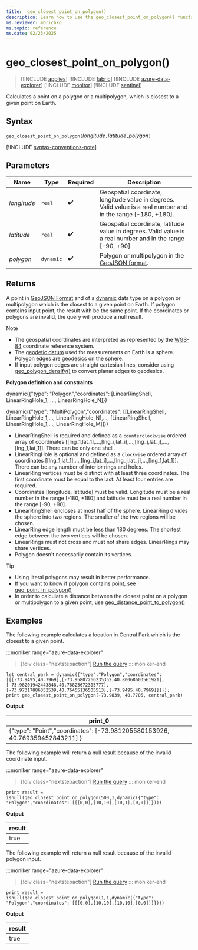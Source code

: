 ```yaml
---
title:  geo_closest_point_on_polygon()
description: Learn how to use the geo_closest_point_on_polygon() function to calculate a point on a polygon or a multipolygon, which is closest to a given point on Earth.
ms.reviewer: mbrichko
ms.topic: reference
ms.date: 02/23/2025
---
```

# geo_closest_point_on_polygon()

> [!INCLUDE [applies](../includes/applies-to-version/applies.md)] [!INCLUDE [fabric](../includes/applies-to-version/fabric.md)] [!INCLUDE [azure-data-explorer](../includes/applies-to-version/azure-data-explorer.md)] [!INCLUDE [monitor](../includes/applies-to-version/monitor.md)] [!INCLUDE [sentinel](../includes/applies-to-version/sentinel.md)]

Calculates a point on a polygon or a multipolygon, which is closest to a given point on Earth.

## Syntax

`geo_closest_point_on_polygon(`*longitude*`,`*latitude*`,`*polygon*`)`

[!INCLUDE [syntax-conventions-note](../includes/syntax-conventions-note.md)]

## Parameters

|Name|Type|Required|Description|
|--|--|--|--|
| *longitude* | `real` |  :heavy_check_mark: | Geospatial coordinate, longitude value in degrees. Valid value is a real number and in the range [-180, +180].|
| *latitude* | `real` |  :heavy_check_mark: | Geospatial coordinate, latitude value in degrees. Valid value is a real number and in the range [-90, +90].|
| *polygon* | `dynamic` |  :heavy_check_mark: | Polygon or multipolygon in the [GeoJSON format](https://tools.ietf.org/html/rfc7946).|

## Returns

A point in [GeoJSON Format](https://tools.ietf.org/html/rfc7946) and of a [dynamic](scalar-data-types/dynamic.md) data type on a polygon or multipolygon which is the closest to a given point on Earth. If polygon contains input point, the result with be the same point. If the coordinates or polygons are invalid, the query will produce a null result.

> [!NOTE]
>
> * The geospatial coordinates are interpreted as represented by the [WGS-84](https://earth-info.nga.mil/index.php?dir=wgs84&action=wgs84) coordinate reference system.
> * The [geodetic datum](https://en.wikipedia.org/wiki/Geodetic_datum) used for measurements on Earth is a sphere. Polygon edges are [geodesics](https://en.wikipedia.org/wiki/Geodesic) on the sphere.
> * If input polygon edges are straight cartesian lines, consider using [geo_polygon_densify()](geo-polygon-densify-function.md) to convert planar edges to geodesics.

**Polygon definition and constraints**

dynamic({"type": "Polygon","coordinates": [LinearRingShell, LinearRingHole_1, ..., LinearRingHole_N]})

dynamic({"type": "MultiPolygon","coordinates": [[LinearRingShell, LinearRingHole_1,..., LinearRingHole_N],..., [LinearRingShell, LinearRingHole_1,..., LinearRingHole_M]]})

* LinearRingShell is required and defined as a `counterclockwise` ordered array of coordinates [[lng_1,lat_1],...,[lng_i,lat_i],...,[lng_j,lat_j],...,[lng_1,lat_1]]. There can be only one shell.
* LinearRingHole is optional and defined as a `clockwise` ordered array of coordinates [[lng_1,lat_1],...,[lng_i,lat_i],...,[lng_j,lat_j],...,[lng_1,lat_1]]. There can be any number of interior rings and holes.
* LinearRing vertices must be distinct with at least three coordinates. The first coordinate must be equal to the last. At least four entries are required.
* Coordinates [longitude, latitude] must be valid. Longitude must be a real number in the range [-180, +180] and latitude must be a real number in the range [-90, +90].
* LinearRingShell encloses at most half of the sphere. LinearRing divides the sphere into two regions. The smaller of the two regions will be chosen.
* LinearRing edge length must be less than 180 degrees. The shortest edge between the two vertices will be chosen.
* LinearRings must not cross and must not share edges. LinearRings may share vertices.
* Polygon doesn't necessarily contain its vertices.

> [!TIP]
>
> * Using literal polygons may result in better performance.
> * If you want to know if polygon contains point, see [geo_point_in_polygon()](geo-point-in-polygon-function.md)
> * In order to calculate a distance between the closest point on a polygon or multipolygon to a given point, use [geo_distance_point_to_polygon()](geo-distance-point-to-polygon-function.md)

## Examples

The following example calculates a location in Central Park which is the closest to a given point.

:::moniker range="azure-data-explorer"
> [!div class="nextstepaction"]
> <a href="https://dataexplorer.azure.com/clusters/help/databases/Samples?query=H4sIAAAAAAAAA1WQy2rDMBBF94X8g9AqASfoNQ%2Bl9B%2B6N8YYRwQTRzK2Nqb032vHGNLVDHfOXO5MH7JoQ8xj09dDMz7El7jNsXl27fFH5nkI8iq%2FUz%2FfU5SFbFMab11scpjktSzLM9mLdx4Kpy7k0VfFJgErMojGggWzDlkpZFQWUHujd4yN0t4Z5yw7fnkgG0AyVgER7RhZTcy4WIH1G%2BYAtEVQa9mx9xxV9Xv6PHwMYxezuIdUt32awpTrIS1KneLSvI46bkEWX7HukoLi3z9Of0WJZPIhAQAA" target="_blank">Run the query</a>
::: moniker-end

```kusto
let central_park = dynamic({"type":"Polygon","coordinates":[[[-73.9495,40.7969],[-73.95807266235352,40.80068603561921],[-73.98201942443848,40.76825672305777],[-73.97317886352539,40.76455136505513],[-73.9495,40.7969]]]});
print geo_closest_point_on_polygon(-73.9839, 40.7705, central_park)
```

**Output**

|print_0|
|---|
|{"type": "Point","coordinates": [-73.981205580153926, 40.769359452843211] }|


The following example will return a null result because of the invalid coordinate input.

:::moniker range="azure-data-explorer"
> [!div class="nextstepaction"]
> <a href="https://dataexplorer.azure.com/clusters/help/databases/Samples?query=H4sIAAAAAAAAAzWLwQrDIBBEf0X2pODBHHoJ9B96F5FgJAjbXVFzkJJ%2F75aS0xvmzdRWaKiW%2B4lDPVXpdCLqI3NMyD33ESvLIjJJwHkw6YdzdrH7pO1dkv7AmDXDquD192AhMbe90DZyF%2BG9d9YF6xf53RT8yhAuY8wX36BVQYUAAAA%3D" target="_blank">Run the query</a>
::: moniker-end

```kusto
print result = isnull(geo_closest_point_on_polygon(500,1,dynamic({"type": "Polygon","coordinates": [[[0,0],[10,10],[10,1],[0,0]]]})))
```

**Output**

| result |
|--------|
| true   |

The following example will return a null result because of the invalid polygon input.

:::moniker range="azure-data-explorer"
> [!div class="nextstepaction"]
> <a href="https://dataexplorer.azure.com/clusters/help/databases/Samples?query=H4sIAAAAAAAAA02KMQoDIRBFryJTKUyhbWDvkF5EFlcWwcyI4xYScvcY0mz1H%2B%2F91gsN1bNcdahNFaGrVn1mjqmyZBmx8XpEpgV1nkzaocNj0v4qSb9hzJbhoeD5r4CQmPtRaB9ZVvDeW7QBvbPo7vuzIXyMMV96app8hAAAAA%3D%3D" target="_blank">Run the query</a>
::: moniker-end

```kusto
print result = isnull(geo_closest_point_on_polygon(1,1,dynamic({"type": "Polygon","coordinates": [[[0,0],[10,10],[10,10],[0,0]]]})))
```

**Output**

| result |
|--------|
| true   |
